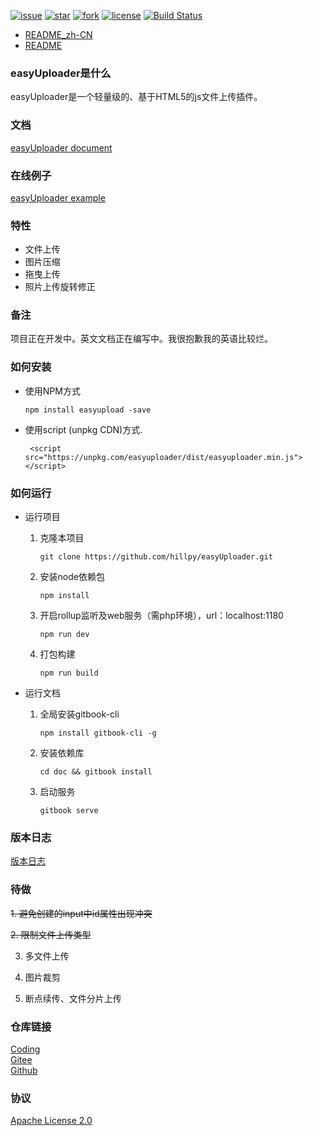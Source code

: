 [![issue](https://img.shields.io/github/issues/hillpy/easyUploader.svg)](https://github.com/hillpy/easyUploader/issues)
[![star](https://img.shields.io/github/stars/hillpy/easyUploader.svg)](https://github.com/hillpy/easyUploader)
[![fork](https://img.shields.io/github/forks/hillpy/easyUploader.svg)](https://github.com/hillpy/easyUploader)
[![license](https://img.shields.io/github/license/hillpy/easyUploader.svg)](https://github.com/hillpy/easyUploader/blob/master/LICENSE)
[![Build Status](https://www.travis-ci.com/hillpy/easyUploader.svg?branch=master)](https://www.travis-ci.com/hillpy/easyUploader)

* [README_zh-CN](./README_zh-CN.md)
* [README](./README.md)

### easyUploader是什么

easyUploader是一个轻量级的、基于HTML5的js文件上传插件。

### 文档

[easyUploader document](https://hillpy.github.io/easyUploader/)

### 在线例子

[easyUploader example](http://test.hillpy.com/easyuploader/index.html)

### 特性

* 文件上传
* 图片压缩
* 拖曳上传
* 照片上传旋转修正

### 备注

项目正在开发中。英文文档正在编写中。我很抱歉我的英语比较烂。

### 如何安装

* 使用NPM方式

    ```
    npm install easyupload -save
    ```

* 使用script (unpkg CDN)方式.
    ```
     <script src="https://unpkg.com/easyuploader/dist/easyuploader.min.js"></script>
    ```

### 如何运行

* 运行项目

    1. 克隆本项目

        ```
        git clone https://github.com/hillpy/easyUploader.git
        ```
    2. 安装node依赖包

        ```
        npm install
        ```
    3. 开启rollup监听及web服务（需php环境），url：localhost:1180

        ```
        npm run dev
        ```
    4. 打包构建

        ```
        npm run build
        ```

* 运行文档

    1. 全局安装gitbook-cli

        ```
        npm install gitbook-cli -g
        ```

    2. 安装依赖库

        ```
        cd doc && gitbook install
        ```

    3. 启动服务

        ```
        gitbook serve
        ```

### 版本日志

[版本日志](https://github.com/hillpy/easyUploader/releases)

### 待做

~~1. 避免创建的input中id属性出现冲突~~

~~2. 限制文件上传类型~~

3. 多文件上传

4. 图片裁剪

5. 断点续传、文件分片上传

### 仓库链接

[Coding](https://coding.net/u/shinn_lancelot/p/easyUploader/git "easyUploader")<br>
[Gitee](https://gitee.com/hillpy/easyUploader "easyUploader")<br>
[Github](https://github.com/hillpy/easyUploader "easyUploader")<br>

### 协议

[Apache License 2.0](https://github.com/hillpy/easyUploader/blob/master/LICENSE "Apache License 2.0")<br>